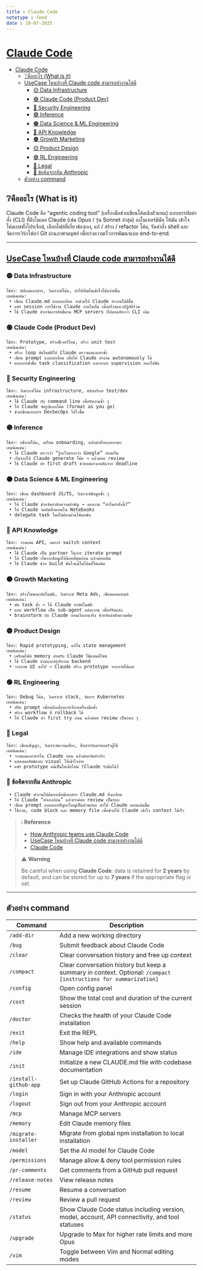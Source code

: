 ```yaml
---
title : Claude Code
notetype : feed
date : 19-07-2025
---
```


# [Claude Code](https://www.anthropic.com/claude-code)

- [Claude Code](#claude-code)
  - [❔คืออะไร (What is it)](#คืออะไร-what-is-it)
  - [UseCase ไหนบ้างที่ Claude code สามารถทำงานได้ดี](#usecase-ไหนบ้างที่-claude-code-สามารถทำงานได้ดี)
    - [🟡 Data Infrastructure](#-data-infrastructure)
    - [🟢 Claude Code (Product Dev)](#-claude-code-product-dev)
    - [🔵 Security Engineering](#-security-engineering)
    - [🟣 Inference](#-inference)
    - [🟠 Data Science \& ML Engineering](#-data-science--ml-engineering)
    - [🔴 API Knowledge](#-api-knowledge)
    - [🟤 Growth Marketing](#-growth-marketing)
    - [🟡 Product Design](#-product-design)
    - [🟢 RL Engineering](#-rl-engineering)
    - [🔵 Legal](#-legal)
    - [📌 ข้อคิดจากทีม Anthropic](#-ข้อคิดจากทีม-anthropic)
  - [ตัวอย่าง command](#ตัวอย่าง-command)


## ❔คืออะไร (What is it)
Claude Code คือ “agentic coding tool” (เครื่องมือช่วยเขียนโค้ดเชิงตัวแทน) แบบบรรทัดคำสั่ง (CLI) ที่ฝังโมเดล Claude (เช่น Opus / รุ่น Sonnet ล่าสุด) ลงในเทอร์มินัล ให้มัน เข้าใจโค้ดเบสทั้งโปรเจ็กต์, เลือกไฟล์ที่เกี่ยวข้องเอง, แก้ / สร้าง / refactor โค้ด, รันคำสั่ง shell และจัดการเวิร์กโฟลว์ Git ผ่านภาษามนุษย์ เพื่อเร่งความเร็วการพัฒนาแบบ end-to-end.

---
## [UseCase ไหนบ้างที่ Claude code สามารถทำงานได้ดี](https://www.facebook.com/share/p/16qvfvKsVW/)

### 🟡 Data Infrastructure
```
ใช้ทำ: อัปเดตเอกสาร, วิเคราะห์โค้ด, ทำให้ทีมอื่นเข้าใจโค้ดง่ายขึ้น
เทคนิคเด่น:
 • เขียน Claude.md แบบละเอียด จะช่วยให้ Claude ทำงานได้ดีขึ้น
 • แชร์ session การใช้งาน Claude ภายในทีม เพื่อสร้างแนวปฏิบัติร่วม
 • ใช้ Claude ช่วยจัดการสิทธิ์ผ่าน MCP servers ที่ปลอดภัยกว่า CLI เดิม
```

### 🟢 Claude Code (Product Dev)
```
ใช้ทำ: Prototype, สร้างฟีเจอร์ใหม่, สร้าง unit test
เทคนิคเด่น:
 • สร้าง loop อัตโนมัติให้ Claude ตรวจผลและทำซ้ำ
 • เขียน prompt แบบละเอียด เพื่อให้ Claude ทำงาน autonomously ได้
 • แยกการตั้งชื่อ task classification และระบบ supervision ออกให้ชัด
```

### 🔵 Security Engineering
```
ใช้ทำ: วิเคราะห์โค้ด infrastructure, สลับบริบท test/dev
เทคนิคเด่น:
 • ใช้ Claude กับ command line เพื่อรันงานซ้ำ ๆ
 • ให้ Claude จัดรูปแบบโค้ด (format as you go)
 • ช่วยเขียนเอกสาร DevSecOps ได้ไวขึ้น
```

### 🟣 Inference
```
ใช้ทำ: อธิบายโค้ด, เตรียม onboarding, แปลคำสั่งหลายภาษา
เทคนิคเด่น:
 • ใช้ Claude ตรวจว่า “รู้อะไรมากกว่า Google” ก่อนเริ่ม
 • เริ่มจากให้ Claude generate โค้ด → แล้วค่อย review
 • ใช้ Claude ทำ first draft ช่วยลดแรงกดดันจาก deadline
```

### 🟠 Data Science & ML Engineering
```
ใช้ทำ: เขียน dashboard JS/TS, วิเคราะห์ข้อมูลซ้ำ ๆ
เทคนิคเด่น:
 • ให้ Claude ช่วยจัดลำดับความสำคัญ → ลองถาม “ทำไมทำสิ่งนี้?”
 • ให้ Claude จดบันทึกแทนใน Notebooks
 • delegate task โดยไม่ต้องผ่านโค้ดหนัก
```

### 🔴 API Knowledge
```
ใช้ทำ: วางแผน API, ลดการ switch context
เทคนิคเด่น:
 • ใช้ Claude เป็น partner ในการ iterate prompt
 • ให้ Claude เริ่มจากข้อมูลให้น้อยที่สุดก่อน แล้วค่อยเติม
 • ใช้ Claude ช่วย build มั่นใจแม้ในโค้ดที่ไม่ถนัด
```

### 🟤 Growth Marketing
```
ใช้ทำ: สร้างโฆษณาอัตโนมัติ, วิเคราะห์ Meta Ads, เขียนคอนเทนต์
เทคนิคเด่น:
 • คัด task ซ้ำ → ให้ Claude ทำอัตโนมัติ
 • แยก workflow เป็น sub-agent แต่ละงาน เพื่อปรับแต่ง
 • brainstorm กับ Claude ก่อนเริ่มงานจริง ช่วยจัดลำดับความคิด
```

### 🟡 Product Design
```
ใช้ทำ: Rapid prototyping, แก้ไข state management
เทคนิคเด่น:
 • เตรียมไฟล์ memory สำหรับ Claude ใช้แทนดีไซน์
 • ใช้ Claude อ่านและสรุประบบ backend
 • วางภาพ UI ลงไป → Claude สร้าง prototype จากภาพได้เลย
```

### 🟢 RL Engineering
```
ใช้ทำ: Debug โค้ด, วิเคราะห์ stack, จัดการ Kubernetes
เทคนิคเด่น:
 • ปรับ prompt เพื่อหลีกเลี่ยงการเรียกเครื่องมือซ้ำ
 • สร้าง workflow ที่ rollback ได้
 • ให้ Claude ทำ first try ก่อน แล้วค่อย review เป็นรอบ ๆ
```

### 🔵 Legal
```
ใช้ทำ: เขียนสัญญา, วิเคราะห์ความเสี่ยง, สื่อสารกับครอบครัวผู้ใช้
เทคนิคเด่น:
 • วางแผนเอกสารใน Claude ก่อน แล้วค่อยจัดทำจริง
 • แสดงผลลัพธ์แบบ visual ให้เข้าใจง่าย
 • แชร์ prototype แม้เป็นไอเดียใหม่ (Claude รับมือได้)
```

### 📌 ข้อคิดจากทีม Anthropic
```
 • Claude ทำงานได้ดีมากเมื่อมีเอกสาร Claude.md ที่ละเอียด
 • ให้ Claude “ทำเองก่อน” แล้วเราค่อย review เป็นรอบ
 • เขียน prompt แบบแยกปัญหาใหญ่เป็นส่วนย่อย ทำให้ Claude ตอบแม่นขึ้น
 • ใช้ภาพ, code block และ memory file เพื่อช่วยให้ Claude เข้าใจ context ได้เร็ว
```

> ℹ️ **Reference**
> - [How Anthropic teams
use Claude Code](https://www-cdn.anthropic.com/58284b19e702b49db9302d5b6f135ad8871e7658.pdf)
> - [UseCase ไหนบ้างที่ Claude code สามารถทำงานได้ดี](https://www.facebook.com/share/p/16qvfvKsVW/)
> - [Claude Code](https://www.anthropic.com/claude-code)

> ⚠️ **Warning**
>  
> Be careful when using **Claude Code**: data is retained for **2 years** by default, and can be stored for up to **7 years** if the appropriate flag is set.


---

## ตัวอย่าง command
| Command               | Description                                                                                                     |
|-----------------------|-----------------------------------------------------------------------------------------------------------------|
| `/add-dir`            | Add a new working directory                                                                                     |
| `/bug`                | Submit feedback about Claude Code                                                                               |
| `/clear`              | Clear conversation history and free up context                                                                  |
| `/compact`            | Clear conversation history but keep a summary in context. Optional: `/compact [instructions for summarization]` |
| `/config`             | Open config panel                                                                                               |
| `/cost`               | Show the total cost and duration of the current session                                                         |
| `/doctor`             | Checks the health of your Claude Code installation                                                              |
| `/exit`               | Exit the REPL                                                                                                   |
| `/help`               | Show help and available commands                                                                                |
| `/ide`                | Manage IDE integrations and show status                                                                         |
| `/init`               | Initialize a new CLAUDE.md file with codebase documentation                                                     |
| `/install-github-app` | Set up Claude GitHub Actions for a repository                                                                   |
| `/login`              | Sign in with your Anthropic account                                                                             |
| `/logout`             | Sign out from your Anthropic account                                                                            |
| `/mcp`                | Manage MCP servers                                                                                              |
| `/memory`             | Edit Claude memory files                                                                                        |
| `/migrate-installer`  | Migrate from global npm installation to local installation                                                      |
| `/model`              | Set the AI model for Claude Code                                                                                |
| `/permissions`        | Manage allow & deny tool permission rules                                                                       |
| `/pr-comments`        | Get comments from a GitHub pull request                                                                         |
| `/release-notes`      | View release notes                                                                                              |
| `/resume`             | Resume a conversation                                                                                           |
| `/review`             | Review a pull request                                                                                           |
| `/status`             | Show Claude Code status including version, model, account, API connectivity, and tool statuses                  |
| `/upgrade`            | Upgrade to Max for higher rate limits and more Opus                                                             |
| `/vim`                | Toggle between Vim and Normal editing modes                                                                     |



